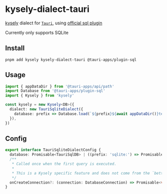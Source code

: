 # kysely-dialect-tauri

[kysely](https://github.com/kysely-org/kysely) dialect for [`Tauri`](https://tauri.app/), using [official sql plugin](https://github.com/tauri-apps/plugins-workspace/tree/dev/plugins/sql)

Currently only supports SQLite

## Install

```shell
pnpm add kysely kysely-dialect-tauri @tauri-apps/plugin-sql
```

## Usage

```ts
import { appDataDir } from '@tauri-apps/api/path'
import Database from '@tauri-apps/plugin-sql'
import { Kysely } from 'kysely'

const kysely = new Kysely<DB>({
  dialect: new TauriSqliteDialect({
    database: prefix => Database.load(`${prefix}${await appDataDir()}test.db`)
  }),
})
```

## Config

```ts
export interface TauriSqliteDialectConfig {
  database: Promisable<TauriSqlDB> | ((prefix: 'sqlite:') => Promisable<TauriSqlDB>)
  /**
   * Called once when the first query is executed.
   *
   * This is a Kysely specific feature and does not come from the `better-sqlite3` module.
   */
  onCreateConnection?: (connection: DatabaseConnection) => Promisable<void>
}
```
